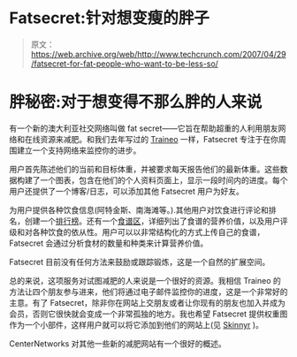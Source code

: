 # Fatsecret:针对想变瘦的胖子

> 原文：<https://web.archive.org/web/http://www.techcrunch.com/2007/04/29/fatsecret-for-fat-people-who-want-to-be-less-so/>

# 胖秘密:对于想变得不那么胖的人来说

 [](https://web.archive.org/web/20220815072542/http://www.fatsecret.com/) 有一个新的澳大利亚社交网络叫做 fat secret——它旨在帮助超重的人利用朋友网络和在线资源来减肥。和我们去年写过的 [Traineo](https://web.archive.org/web/20220815072542/http://www.beta.techcrunch.com/2006/12/08/web-app-provides-virtual-fitness-support/) 一样，Fatsecret 专注于在你周围建立一个支持网络来监控你的进步。

用户首先陈述他们的当前和目标体重，并被要求每天报告他们的最新体重。这些数据构建了一个图表，包含在他们的个人资料页面上，显示一段时间内的进度。每个用户还提供了一个博客/日志，可以添加其他 Fatsecret 用户为好友。

为用户提供各种饮食信息(阿特金斯、南海滩等。).其他用户对饮食进行评论和排名，创建一个[排行榜](https://web.archive.org/web/20220815072542/http://www.fatsecret.com/Default.aspx?pa=d)。还有一个[食谱区](https://web.archive.org/web/20220815072542/http://www.fatsecret.com/Default.aspx?pa=recs)，详细列出了食谱的营养价值，以及用户评级和对各种饮食的依从性。用户可以以非常结构化的方式上传自己的食谱，Fatsecret 会通过分析食材的数量和种类来计算营养价值。

Fatsecret 目前没有任何方法来鼓励或跟踪锻炼，这是一个自然的扩展空间。

总的来说，这项服务对试图减肥的人来说是一个很好的资源。我相信 Traineo 的方法让四个朋友参与进来，他们将通过电子邮件监控你的进度，这是一个非常好的主意。有了 Fatsecret，除非你在网站上交朋友或者让你现有的朋友也加入并成为会员，否则它很快就会变成一个非常孤独的地方。我也希望 Fatsecret 提供权重图作为一个小部件，这样用户就可以将它添加到他们的网站上(见 [Skinnyr](https://web.archive.org/web/20220815072542/http://www.skinnyr.com/) )。

CenterNetworks 对其他一些新的减肥网站有一个很好的概述。